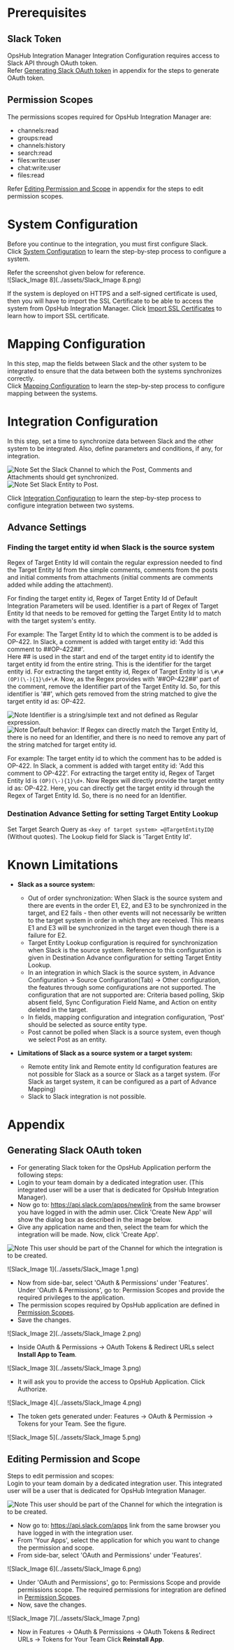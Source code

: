 # Prerequisites

## Slack Token

OpsHub Integration Manager Integration Configuration requires access to Slack API through OAuth token.  
Refer [Generating Slack OAuth token](#generating-slack-oauth-token) in appendix for the steps to generate OAuth token.

## Permission Scopes

The permissions scopes required for OpsHub Integration Manager are:

* channels:read  
* groups:read  
* channels:history  
* search:read  
* files:write:user  
* chat:write:user  
* files:read  

Refer [Editing Permission and Scope](#editing-permission-and-scope) in appendix for the steps to edit permission scopes.

# System Configuration

Before you continue to the integration, you must first configure Slack.  
Click [System Configuration](../integrate/system-configuration.md) to learn the step-by-step process to configure a system.  

Refer the screenshot given below for reference.  
![Slack_Image 8](../assets/Slack_Image 8.png)

If the system is deployed on HTTPS and a self-signed certificate is used, then you will have to import the SSL Certificate to be able to access the system from OpsHub Integration Manager. Click [Import SSL Certificates](../getting-started/ssl-certificate-configuration.md) to learn how to import SSL certificate.

# Mapping Configuration

In this step, map the fields between Slack and the other system to be integrated to ensure that the data between both the systems synchronizes correctly.  
Click [Mapping Configuration](../integrate/mapping-configuration.md) to learn the step-by-step process to configure mapping between the systems.

# Integration Configuration

In this step, set a time to synchronize data between Slack and the other system to be integrated. Also, define parameters and conditions, if any, for integration.  

![Note](../assets/Note.jpg) Set the Slack Channel to which the Post, Comments and Attachments should get synchronized.  
![Note](../assets/Note.jpg) Set Slack Entity to Post.

Click [Integration Configuration](../integrate/integration-configuration.md) to learn the step-by-step process to configure integration between two systems.

## Advance Settings

### Finding the target entity id when Slack is the source system

Regex of Target Entity Id will contain the regular expression needed to find the Target Entity Id from the simple comments, comments from the posts and initial comments from attachments (initial comments are comments added while adding the attachment).  

For finding the target entity id, Regex of Target Entity Id of Default Integration Parameters will be used. Identifier is a part of Regex of Target Entity Id that needs to be removed for getting the Target Entity Id to match with the target system's entity.  

For example: The Target Entity Id to which the comment is to be added is OP-422. In Slack, a comment is added with target entity id: 'Add this comment to ##OP-422##'.  
Here ## is used in the start and end of the target entity id to identify the target entity id from the entire string. This is the identifier for the target entity id. For extracting the target entity id, Regex of Target Entity Id is `\#\#(OP)(\-){1}\d+\#`. Now, as the Regex provides with '##OP-422##' part of the comment, remove the Identifier part of the Target Entity Id. So, for this identifier is '##', which gets removed from the string matched to give the target entity id as: OP-422.  

![Note](../assets/Note.jpg) Identifier is a string/simple text and not defined as Regular expression.  
![Note](../assets/Note.jpg) Default behavior: If Regex can directly match the Target Entity Id, there is no need for an Identifier, and there is no need to remove any part of the string matched for target entity id.  

For example: The target entity id to which the comment has to be added is OP-422. In Slack, a comment is added with target entity id: 'Add this comment to OP-422'. For extracting the target entity id, Regex of Target Entity Id is `(OP)(\-){1}\d+`. Now Regex will directly provide the target entity id as: OP-422. Here, you can directly get the target entity id through the Regex of Target Entity Id. So, there is no need for an Identifier.

### Destination Advance Setting for setting Target Entity Lookup

Set Target Search Query as `<key of target system> =@TargetEntityID@` (Without quotes). The Lookup field for Slack is 'Target Entity Id'.

# Known Limitations

* **Slack as a source system:**
  * Out of order synchronization: When Slack is the source system and there are events in the order E1, E2, and E3 to be synchronized in the target, and E2 fails - then other events will not necessarily be written to the target system in order in which they are received. This means E1 and E3 will be synchronized in the target even though there is a failure for E2.
  * Target Entity Lookup configuration is required for synchronization when Slack is the source system. Reference to this configuration is given in Destination Advance configuration for setting Target Entity Lookup.
  * In an integration in which Slack is the source system, in Advance Configuration → Source Configuration(Tab) → Other configuration, the features through some configurations are not supported. The configuration that are not supported are: Criteria based polling, Skip absent field, Sync Configuration Field Name, and Action on entity deleted in the target.
  * In fields, mapping configuration and integration configuration, 'Post' should be selected as source entity type.
  * Post cannot be polled when Slack is a source system, even though we select Post as an entity.

* **Limitations of Slack as a source system or a target system:**
  * Remote entity link and Remote entity Id configuration features are not possible for Slack as a source or Slack as a target system. (For Slack as target system, it can be configured as a part of Advance Mapping)
  * Slack to Slack integration is not possible.

# Appendix

## Generating Slack OAuth token

* For generating Slack token for the OpsHub Application perform the following steps:
* Login to your team domain by a dedicated integration user. (This integrated user will be a user that is dedicated for OpsHub Integration Manager).
* Now go to: https://api.slack.com/apps/newlink from the same browser you have logged in with the admin user. Click 'Create New App' will show the dialog box as described in the image below.
* Give any application name and then, select the team for which the integration will be made. Now, click 'Create App'.  

![Note](../assets/Note.jpg) This user should be part of the Channel for which the integration is to be created.

![Slack_Image 1](../assets/Slack_Image 1.png)

* Now from side-bar, select 'OAuth & Permissions' under 'Features'. Under 'OAuth & Permissions', go to: Permission Scopes and provide the required privileges to the application.
* The permission scopes required by OpsHub application are defined in [Permission Scopes](#permission-scopes).
* Save the changes.  

![Slack_Image 2](../assets/Slack_Image 2.png)

* Inside OAuth & Permissions → OAuth Tokens & Redirect URLs select  **Install App to Team**.  

![Slack_Image 3](../assets/Slack_Image 3.png)

* It will ask you to provide the access to OpsHub Application. Click Authorize.  

![Slack_Image 4](../assets/Slack_Image 4.png)

* The token gets generated under: Features → OAuth & Permission → Tokens for your Team. See the figure.  

![Slack_Image 5](../assets/Slack_Image 5.png)

## Editing Permission and Scope

Steps to edit permission and scopes:  
Login to your team domain by a dedicated integration user. This integrated user will be a user that is dedicated for OpsHub Integration Manager.  

![Note](../assets/Note.jpg) This user should be part of the Channel for which the integration is to be created.

* Now go to: https://api.slack.com/apps link from the same browser you have logged in with the integration user.
* From 'Your Apps', select the application for which you want to change the permission and scope.
* From side-bar, select 'OAuth and Permissions' under 'Features'.  

![Slack_Image 6](../assets/Slack_Image 6.png)

* Under 'OAuth and Permissions', go to: Permissions Scope and provide permissions scope. The required permissions for integration are defined in [Permission Scopes](#permission-scopes).
* Now, save the changes.  

![Slack_Image 7](../assets/Slack_Image 7.png)

* Now in Features → OAuth & Permissions → OAuth Tokens & Redirect URLs → Tokens for Your Team Click **Reinstall App**.
